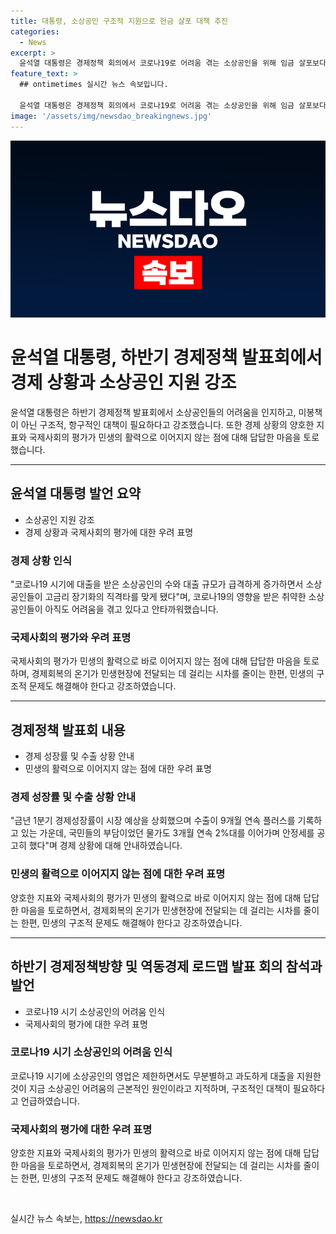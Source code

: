 ```yaml
---
title: 대통령, 소상공인 구조적 지원으로 현금 살포 대책 추진
categories:
  - News
excerpt: >
  윤석열 대통령은 경제정책 회의에서 코로나19로 어려움 겪는 소상공인을 위해 임금 살포보다는 구조적 지원을 강조하며, 경제부총리는 하반기 경제정책과 대책 내용 발표했다. 또한 외국인 주식투자의 긍정적 추세와 경제성장률 등의 양호한 지표에도 민생 현장으로의 전달이 부족하다고 언급했다. 윤 대통령은 구조개혁 노력을 강조하며, 관계부처와 민간 참석자들에게 민생 구조개선에 대한 제언을 기대하고 당부했다.
feature_text: >
  ## ontimetimes 실시간 뉴스 속보입니다.

  윤석열 대통령은 경제정책 회의에서 코로나19로 어려움 겪는 소상공인을 위해 임금 살포보다는 구조적 지원을 강조하며, 경제부총리는 하반기 경제정책과 대책 내용 발표했다. 또한 외국인 주식투자의 긍정적 추세와 경제성장률 등의 양호한 지표에도 민생 현장으로의 전달이 부족하다고 언급했다. 윤 대통령은 구조개혁 노력을 강조하며, 관계부처와 민간 참석자들에게 민생 구조개선에 대한 제언을 기대하고 당부했다.
image: '/assets/img/newsdao_breakingnews.jpg'
---
```


<p><img src="/assets/img/newsdao_breakingnews.jpg" alt="ontimetimes 속보" /></p>

<h1>윤석열 대통령, 하반기 경제정책 발표회에서 경제 상황과 소상공인 지원 강조</h1>

<p data-ke-size="size16">윤석열 대통령은 하반기 경제정책 발표회에서 소상공인들의 어려움을 인지하고, 미봉책이 아닌 구조적, 항구적인 대책이 필요하다고 강조했습니다. 또한 경제 상황의 양호한 지표와 국제사회의 평가가 민생의 활력으로 이어지지 않는 점에 대해 답답한 마음을 토로했습니다.</p>

<hr>

<h2 data-ke-size="size26">윤석열 대통령 발언 요약</h2>

<ul>
  <li>소상공인 지원 강조</li>
  <li>경제 상황과 국제사회의 평가에 대한 우려 표명</li>
</ul>

<h3>경제 상황 인식</h3>

<p data-ke-size="size16">"코로나19 시기에 대출을 받은 소상공인의 수와 대출 규모가 급격하게 증가하면서 소상공인들이 고금리 장기화의 직격타를 맞게 됐다"며, 코로나19의 영향을 받은 취약한 소상공인들이 아직도 어려움을 겪고 있다고 안타까워했습니다.</p>

<h3>국제사회의 평가와 우려 표명</h3>

<p data-ke-size="size16">국제사회의 평가가 민생의 활력으로 바로 이어지지 않는 점에 대해 답답한 마음을 토로하며, 경제회복의 온기가 민생현장에 전달되는 데 걸리는 시차를 줄이는 한편, 민생의 구조적 문제도 해결해야 한다고 강조하였습니다.</p>

<hr>

<h2 data-ke-size="size26">경제정책 발표회 내용</h2>

<ul>
  <li>경제 성장률 및 수출 상황 안내</li>
  <li>민생의 활력으로 이어지지 않는 점에 대한 우려 표명</li>
</ul>

<h3>경제 성장률 및 수출 상황 안내</h3>

<p data-ke-size="size16">"금년 1분기 경제성장률이 시장 예상을 상회했으며 수출이 9개월 연속 플러스를 기록하고 있는 가운데, 국민들의 부담이었던 물가도 3개월 연속 2%대를 이어가며 안정세를 공고히 했다"며 경제 상황에 대해 안내하였습니다.</p>

<h3>민생의 활력으로 이어지지 않는 점에 대한 우려 표명</h3>

<p data-ke-size="size16">양호한 지표와 국제사회의 평가가 민생의 활력으로 바로 이어지지 않는 점에 대해 답답한 마음을 토로하면서, 경제회복의 온기가 민생현장에 전달되는 데 걸리는 시차를 줄이는 한편, 민생의 구조적 문제도 해결해야 한다고 강조하였습니다.</p>

<hr>

<h2 data-ke-size="size26">하반기 경제정책방향 및 역동경제 로드맵 발표 회의 참석과 발언</h2>

<ul>
  <li>코로나19 시기 소상공인의 어려움 인식</li>
  <li>국제사회의 평가에 대한 우려 표명</li>
</ul>

<h3>코로나19 시기 소상공인의 어려움 인식</h3>

<p data-ke-size="size16">코로나19 시기에 소상공인의 영업은 제한하면서도 무분별하고 과도하게 대출을 지원한 것이 지금 소상공인 어려움의 근본적인 원인이라고 지적하며, 구조적인 대책이 필요하다고 언급하였습니다.</p>

<h3>국제사회의 평가에 대한 우려 표명</h3>

<p data-ke-size="size16">양호한 지표와 국제사회의 평가가 민생의 활력으로 바로 이어지지 않는 점에 대해 답답한 마음을 토로하면서, 경제회복의 온기가 민생현장에 전달되는 데 걸리는 시차를 줄이는 한편, 민생의 구조적 문제도 해결해야 한다고 강조하였습니다.</p>

<p data-ke-size="size16">&nbsp;</p>
실시간 뉴스 속보는, <a href="https://newsdao.kr" rel="dofollow">https://newsdao.kr</a>


